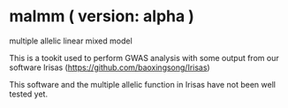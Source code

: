 # malmm ( version: alpha )
multiple allelic linear mixed model

This is a tookit used to perform GWAS analysis with some output from our software Irisas (https://github.com/baoxingsong/Irisas)

This software and the multiple allelic function in Irisas have not been well tested yet.
